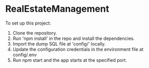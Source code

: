 # RealEstateManagement

To set up this project:
1. Clone the repository.
2. Run 'npm install' in the repo and install the dependencies.
3. Import the dump SQL file at 'config/' locally.
4. Update the configuration credentials in the environment file at config/.env
5. Run npm start and the app starts at the specified port.
